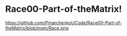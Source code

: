 # Race00-Part-of-theMatrix!

https://github.com/PmarchenkoUCode/Race00-Part-of-theMatrix/blob/main/Race.png
